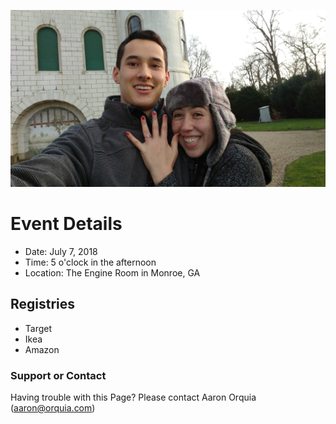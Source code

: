 ![engagement]( assets/placeholder.jpg )
# Event Details
- Date: July 7, 2018
- Time: 5 o'clock in the afternoon
- Location: The Engine Room in Monroe, GA

## Registries
- Target
- Ikea
- Amazon

### Support or Contact

Having trouble with this Page? Please contact Aaron Orquia (aaron@orquia.com)

